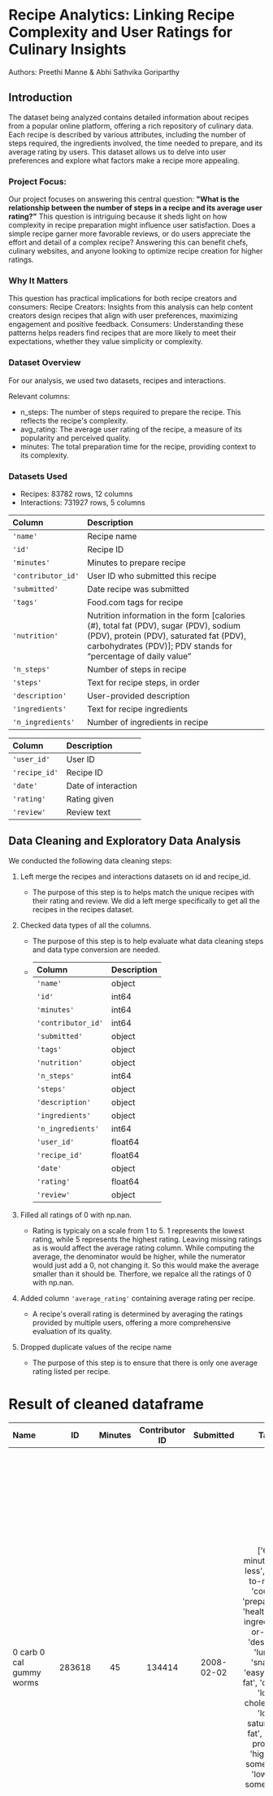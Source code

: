 # Recipe Analytics: Linking Recipe Complexity and User Ratings for Culinary Insights 

Authors: Preethi Manne & Abhi Sathvika Goriparthy

## Introduction
The dataset being analyzed contains detailed information about recipes from a popular online platform, offering a rich repository of culinary data. Each recipe is described by various attributes, including the number of steps required, the ingredients involved, the time needed to prepare, and its average rating by users. This dataset allows us to delve into user preferences and explore what factors make a recipe more appealing.

### Project Focus:
Our project focuses on answering this central question:
**"What is the relationship between the number of steps in a recipe and its average user rating?"**
This question is intriguing because it sheds light on how complexity in recipe preparation might influence user satisfaction. Does a simple recipe garner more favorable reviews, or do users appreciate the effort and detail of a complex recipe? Answering this can benefit chefs, culinary websites, and anyone looking to optimize recipe creation for higher ratings.

### Why It Matters
This question has practical implications for both recipe creators and consumers:
Recipe Creators: Insights from this analysis can help content creators design recipes that align with user preferences, maximizing engagement and positive feedback.
Consumers: Understanding these patterns helps readers find recipes that are more likely to meet their expectations, whether they value simplicity or complexity.

### Dataset Overview
For our analysis, we used two datasets, recipes and interactions. 

Relevant columns:
- n_steps: The number of steps required to prepare the recipe. This reflects the recipe's complexity.
- avg_rating: The average user rating of the recipe, a measure of its popularity and perceived quality.
- minutes: The total preparation time for the recipe, providing context to its complexity.

### Datasets Used
- Recipes: 83782 rows, 12 columns
- Interactions: 731927 rows, 5 columns

| Column             | Description                                                                                                                                                                                       |
| :----------------- | :------------------------------------------------------------------------------------------------------------------------------------------------------------------------------------------------ |
| `'name'`           | Recipe name                                                                                                                                                                                       |
| `'id'`             | Recipe ID                                                                                                                                                                                         |
| `'minutes'`        | Minutes to prepare recipe                                                                                                                                                                         |
| `'contributor_id'` | User ID who submitted this recipe                                                                                                                                                                 |
| `'submitted'`      | Date recipe was submitted                                                                                                                                                                         |
| `'tags'`           | Food.com tags for recipe                                                                                                                                                                          |
| `'nutrition'`      | Nutrition information in the form [calories (#), total fat (PDV), sugar (PDV), sodium (PDV), protein (PDV), saturated fat (PDV), carbohydrates (PDV)]; PDV stands for “percentage of daily value” |
| `'n_steps'`        | Number of steps in recipe                                                                                                                                                                         |
| `'steps'`          | Text for recipe steps, in order                                                                                                                                                                   |
| `'description'`    | User-provided description                                                                                                                                                                         |
| `'ingredients'`    | Text for recipe ingredients                                                                                                                                                                       |
| `'n_ingredients'`  | Number of ingredients in recipe                                                                                                                                                                   |

         

| Column        | Description         |
| :------------ | :------------------ |
| `'user_id'`   | User ID             |
| `'recipe_id'` | Recipe ID           |
| `'date'`      | Date of interaction |
| `'rating'`    | Rating given        |
| `'review'`    | Review text         |


## Data Cleaning and Exploratory Data Analysis

We conducted the following data cleaning steps:

1. Left merge the recipes and interactions datasets on id and recipe_id.

   - The purpose of this step is to helps match the unique recipes with their rating and review. We did a left merge specifically to get all the recipes in the recipes dataset.

1. Checked data types of all the columns.

   - The purpose of this step is to help evaluate what data cleaning steps and data type conversion are needed.
   - | Column             | Description |
     | :----------------- | :---------- |
     | `'name'`           | object      |
     | `'id'`             | int64       |
     | `'minutes'`        | int64       |
     | `'contributor_id'` | int64       |
     | `'submitted'`      | object      |
     | `'tags'`           | object      |
     | `'nutrition'`      | object      |
     | `'n_steps'`        | int64       |
     | `'steps'`          | object      |
     | `'description'`    | object      |
     | `'ingredients'`    | object      |
     | `'n_ingredients'`  | int64       |
     | `'user_id'`        | float64     |
     | `'recipe_id'`      | float64     |
     | `'date'`           | object      |
     | `'rating'`         | float64     |
     | `'review'`         | object      |

1. Filled all ratings of 0 with np.nan.

   - Rating is typicaly on a scale from 1 to 5. 1 represents the lowest rating, while 5 represents the highest rating. Leaving missing ratings as is would affect the average rating column. While computing the average, the denominator would be higher, while the numerator would just add a 0, not changing it. So this would make the average smaller than it should be. Therfore, we repalce all the ratings of 0 with np.nan.

1. Added column `'average_rating'` containing average rating per recipe.

   - A recipe's overall rating is determined by averaging the ratings provided by multiple users, offering a more comprehensive evaluation of its quality.
  
1. Dropped duplicate values of the recipe name
   -  The purpose of this step is to ensure that there is only one average rating listed per recipe.
  


# Result of cleaned dataframe 
| **Name**                             | **ID**   | **Minutes** | **Contributor ID** | **Submitted** | **Tags**                                                                                                                                                                                                                                                                                                                       | **Nutrition**                             | **# Steps** | **Steps**                                                                                                                                                                                                                                                                                                                                                                                                                                                                                        | **Description**                                                                                                              | **Ingredients**                                | **# Ingredients** | **User ID**       | **Recipe ID** | **Date**   | **Rating (x)** | **Review**                                                                                                        | **Avg. Rating** |
|:-------------------------------------|:--------:|:-----------:|:------------------:|:-------------:|:-------------------------------------------------------------------------------------------------------------------------------------------------------------------------------------------------------------------------------------------------------------------------------------------------------------------------------:|:------------------------------------------:|:----------:|:-----------------------------------------------------------------------------------------------------------------------------------------------------------------------------------------------------------------------------------------------------------------------------------------------------------------------------------------------------------------------------------------------------------------------------------------------------------------------------------------------:|:---------------------------------------------------------------------------------------------------------------------------:|:------------------------------------------------|:---------------:|:----------------:|:-------------:|:---------:|:-------------:|:----------------------------------------------------------------------------------------------------------------:|:-------------:|
| 0 carb 0 cal gummy worms             | 283618   | 45          | 134414             | 2008-02-02    | ['60-minutes-or-less', 'time-to-make', 'course', 'preparation', 'healthy', '5-ingredients-or-less', 'desserts', 'lunch', 'snacks', 'easy', 'low-fat', 'dietary', 'low-cholesterol', 'low-saturated-fat', 'high-protein', 'high-in-something', 'low-in-something']                                                               | [384.7, 0.0, 0.0, 70.0, 159.0, 0.0, 6.0]   | 15          | ['stir all ingredients until dissolved', 'pour the mixture onto a large dinner plate and refrigerate', 'it will set in about 20 minutes', 'you can either slice it into worms , or roll up the rubbery disk of gelatin and cut it every 1 / 4 inch with a large pair of scissors', 'you can also use tiny cutters to make little shapes', 'total recipe: 50 cal', '12 g protein', '0 g tot fat', '0 g carb', '0 g fiber', '5 mg', 'calcium', '0 mg iron', '7 mg sodium', '0 mg cholesterol'] | These are delicious and guilt-free!                                                                                         | ['sugar-free jello', 'gelatin', 'boiling water'] | 3               | 824257           | 283618        | 2008-04-25 | 5             | Really good!!! The only thing I did different was I put little chocolate bits in it (I have weird taste buds. lol) | 4.75          |
|                                       |          |             |                    |               |                                                                                                                                                                                                                                                                                                                               |                                            |             |                                                                                                                                                                                                                                                                                                                                                                                                                                                                                                | *If sour gummies are desired, add one packet of unsweetened Kool-Aid in a flavor that goes well with your Jell-O flavor.*     |                                                    |                 |                  |               |            |               |                                                                                                                  |                |
|                                       |          |             |                    |               |                                                                                                                                                                                                                                                                                                                               |                                            |             |                                                                                                                                                                                                                                                                                                                                                                                                                                                                                                | Kool-Aid really makes them sour (but good).                                                                                  |                                                    |                 |                  |               |            |               |                                                                                                                  |                |
|                                       |          |             |                    |               |                                                                                                                                                                                                                                                                                                                               |                                            |             |                                                                                                                                                                                                                                                                                                                                                                                                                                                                                                |                                                                                                                              |                                                    |                 |                  |               |            |               |                                                                                                                  |                |
|                                       |          |             |                    |               |                                                                                                                                                                                                                                                                                                                               |                                            |             |                                                                                                                                                                                                                                                                                                                                                                                                                                                                                                | Below:                                                                                                                       |                                                    |                 |                  |               |            |               |                                                                                                                  |                |
|                                       |          |             |                    |               |                                                                                                                                                                                                                                                                                                                               |                                            |             |                                                                                                                                                                                                                                                                                                                                                                                                                                                                                                | Really not 6oz packages the recipe needed a quality though.                                                                  |                                                    |                 |                  |               |            |               |                                                                                                                  |                |
|                                       |          |             |                    |               |                                                                                                                                                                                                                                                                                                                               |                                            |             |                                                                                                                                                                                                                                                                                                                                                                                                                                                                                                | So just the regular packages.                                                                                                |                                                    |                 |                  |               |            |               |                                                                                                                  |                |
| 0 point ice cream only 1 ingredient  | 480558   | 125         | 2283828            | 2012-06-05    | ['time-to-make', 'course', 'main-ingredient', 'preparation', 'for-1-or-2', 'low-protein', 'healthy', '5-ingredients-or-less', 'desserts', 'fruit', 'easy', 'frozen-desserts', 'dietary', 'low-sodium', 'low-cholesterol', 'low-saturated-fat', 'healthy-2', 'low-in-something', 'number-of-servings', '4-hours-or-less']           | [304.1, 13.0, 121.0, 3.0, 13.0, 9.0, 19.0] | 5           | ['1) peel your bananas first', '2) cut them into small pieces', '3) freeze for just 1-2 hours on a plate', '4) blend , blend , blend - scraping down the bowl when they stick', '5) enjoy the magic moment when they turn into ice cream !']                                                                                                                                                                                                                                                | Yummy!! (got this recipe from:                                                                                                | ['bananas', 'peanut butter', 'honey']             | 3               | 1762250          | 480558        | 2012-09-09 | 5             | "Peel your bananas first..."  No kidding!                                                                         | 5              |
|                                       |          |             |                    |               |                                                                                                                                                                                                                                                                                                                               |                                            |             |                                                                                                                                                                                                                                                                                                                                                                                                                                                                                                | http://www.thekitchn.com/stepbystep-instructions-for-on-97170                                                                 |                                                    |                 |                  |               |            |               |                                                                                                                  |                |

